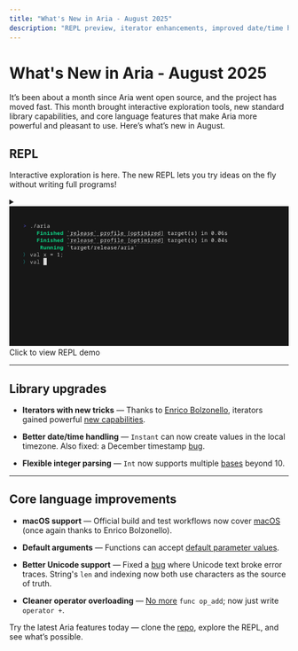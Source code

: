 ```yaml
---
title: "What's New in Aria - August 2025"
description: "REPL preview, iterator enhancements, improved date/time handling, macOS support, and cleaner operator overloading."
---
```


# What's New in Aria - August 2025

It’s been about a month since Aria went open source, and the project has moved fast. This month brought interactive exploration tools, new standard library capabilities, and core language features that make Aria more powerful and pleasant to use. Here’s what’s new in August.

## REPL

Interactive exploration is here. The new REPL lets you try ideas on the fly without writing full programs!

<details>
<summary>
<img src="repl-thumbnail.png" alt="Static preview of the Aria REPL running in a terminal" width="720">
<br>
Click to view REPL demo
</summary>
<img src="repl.gif" alt="Animated demonstration of the Aria REPL running in a terminal" width="720">
</details>

---

## Library upgrades
* **Iterators with new tricks** — Thanks to [Enrico Bolzonello](https://github.com/enricobolzonello), iterators gained powerful [new capabilities](https://github.com/egranata/aria/commit/8d1cb9e2fc7600e0137718d9ee9d38314f735f19).

* **Better date/time handling** — `Instant` can now create values in the local timezone. Also fixed: a December timestamp [bug](https://github.com/egranata/aria/commit/b15ba4e302668d781f78986f783ef544e1c6f185).

* **Flexible integer parsing** — `Int` now supports multiple [bases](https://github.com/egranata/aria/commit/0f4a083c5a58c54238730e763fef600304954b1a) beyond 10.

---

## Core language improvements

* **macOS support** — Official build and test workflows now cover [macOS](https://github.com/egranata/aria/actions/workflows/macos_build_test.yml/badge.svg?branch=master) (once again thanks to Enrico Bolzonello).

* **Default arguments** — Functions can accept [default parameter values](https://github.com/egranata/aria/pull/101).

* **Better Unicode support** — Fixed a [bug](https://github.com/egranata/aria/commit/17d95fe056ba4649364a818cdd00b4f2e52be24c) where Unicode text broke error traces. String's `len` and indexing now both use characters as the source of truth.

* **Cleaner operator overloading** — [No more](https://github.com/egranata/aria/commit/c475e9f2d2afce31762ae80d01170ee930d6d7be) `func op_add`; now just write `operator +`.

Try the latest Aria features today — clone the [repo](https://github.com/egranata/aria), explore the REPL, and see what’s possible.

